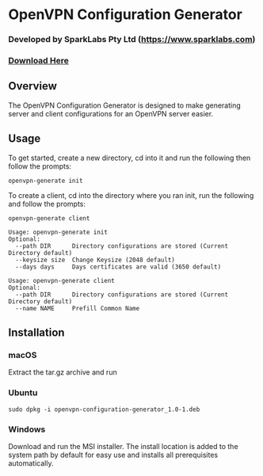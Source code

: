 # OpenVPN Configuration Generator
### Developed by SparkLabs Pty Ltd (https://www.sparklabs.com)
### [Download Here](https://github.com/thesparklabs/openvpn-configuration-generator/releases/latest)


## Overview
The OpenVPN Configuration Generator is designed to make generating server and 
client configurations for an OpenVPN server easier.

## Usage
To get started, create a new directory, cd into it and run the following then follow the prompts:

`openvpn-generate init`

To create a client, cd into the directory where you ran init, run the following and follow the prompts:

`openvpn-generate client`

```
Usage: openvpn-generate init
Optional:
  --path DIR      Directory configurations are stored (Current Directory default)
  --keysize size  Change Keysize (2048 default)
  --days days     Days certificates are valid (3650 default)

Usage: openvpn-generate client
Optional:
  --path DIR      Directory configurations are stored (Current Directory default)
  --name NAME     Prefill Common Name
```

## Installation

### macOS
Extract the tar.gz archive and run

### Ubuntu
`sudo dpkg -i openvpn-configuration-generator_1.0-1.deb`

### Windows
Download and run the MSI installer. The install location is added to the system path by default for easy use and installs all prerequisites automatically.